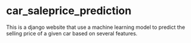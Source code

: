 # car_saleprice_prediction
This is a django website that use a  machine learning model to predict the selling price of a given car based on several features. 
